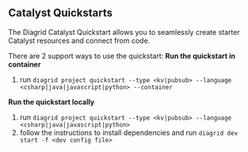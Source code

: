 ## Catalyst Quickstarts

The Diagrid Catalyst Quickstart allows you to seamlessly create starter Catalyst resources and connect from code.

There are 2 support ways to use the quickstart: 
**Run the quickstart in container**
1. run `diagrid project quickstart --type <kv|pubsub> --language <csharp|java|javascript|python> --container`

**Run the quickstart locally** 
1. run `diagrid project quickstart --type <kv|pubsub> --language <csharp|java|javascript|python>`
2. follow the instructions to install dependencies and run `diagrid dev start -f <dev config file>`
